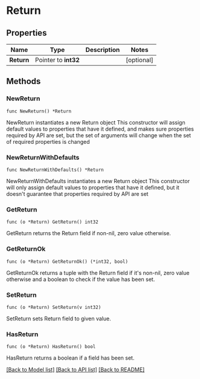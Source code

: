 # Return

## Properties

Name | Type | Description | Notes
------------ | ------------- | ------------- | -------------
**Return** | Pointer to **int32** |  | [optional] 

## Methods

### NewReturn

`func NewReturn() *Return`

NewReturn instantiates a new Return object
This constructor will assign default values to properties that have it defined,
and makes sure properties required by API are set, but the set of arguments
will change when the set of required properties is changed

### NewReturnWithDefaults

`func NewReturnWithDefaults() *Return`

NewReturnWithDefaults instantiates a new Return object
This constructor will only assign default values to properties that have it defined,
but it doesn't guarantee that properties required by API are set

### GetReturn

`func (o *Return) GetReturn() int32`

GetReturn returns the Return field if non-nil, zero value otherwise.

### GetReturnOk

`func (o *Return) GetReturnOk() (*int32, bool)`

GetReturnOk returns a tuple with the Return field if it's non-nil, zero value otherwise
and a boolean to check if the value has been set.

### SetReturn

`func (o *Return) SetReturn(v int32)`

SetReturn sets Return field to given value.

### HasReturn

`func (o *Return) HasReturn() bool`

HasReturn returns a boolean if a field has been set.


[[Back to Model list]](../README.md#documentation-for-models) [[Back to API list]](../README.md#documentation-for-api-endpoints) [[Back to README]](../README.md)


